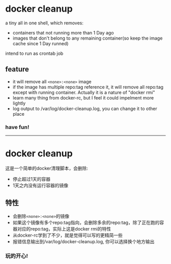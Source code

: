 # docker cleanup

a tiny all in one shell, which removes:

- containers that not running more than 1 Day ago
- images that don't belong to any remaining container(so keep the image cache since 1 Day runned)

intend to run as crontab job

## feature

- it will remove all `<none>:<none>` image
- if the image has multiple repo:tag reference it, it will remove all repo:tag except with running container. Actually it is a nature of "docker rmi"
- learn many thing from docker-rc, but I feel it could impelment more lightly
- log output to /var/log/docker-cleanup.log, you can change it to other place

### have fun!

---

# docker cleanup

这是一个简单的docker清理脚本，会删除:

- 停止超过1天的容器
- 1天之内没有运行容器的镜像

## 特性
- 会删除`<none>:<none>`的镜像
- 如果这个镜像有多个repo:tag指向，会删除多余的repo:tag，除了正在跑的容器对应的repo:tag，实际上这是docker rmi的特性
- 从docker-rc学到了不少，就是觉得可以写的更精简一些
- 报错信息输出到/var/log/docker-cleanup.log, 你可以选择换个地方输出

### 玩的开心!
